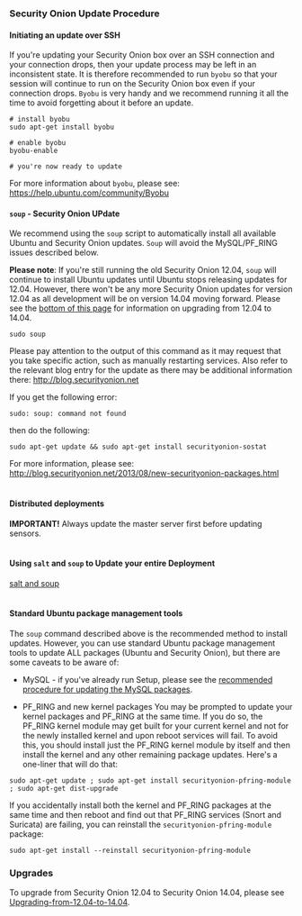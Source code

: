 ### Security Onion Update Procedure ###

#### Initiating an update over SSH
If you're updating your Security Onion box over an SSH connection and your connection drops, then your update process may be left in an inconsistent state.  It is therefore recommended to run `byobu` so that your session will continue to run on the Security Onion box even if your connection drops.  `Byobu` is very handy and we recommend running it all the time to avoid forgetting about it before an update.
```
# install byobu
sudo apt-get install byobu

# enable byobu
byobu-enable

# you're now ready to update
```

For more information about `byobu`, please see:
https://help.ubuntu.com/community/Byobu

#### `soup` - Security Onion UPdate ####
We recommend using the `soup` script to automatically install all available Ubuntu and Security Onion updates.  `Soup` will avoid the MySQL/PF\_RING issues described below.

**Please note**: If you're still running the old Security Onion 12.04, `soup` will continue to install Ubuntu updates until Ubuntu stops releasing updates for 12.04.  However, there won't be any more Security Onion updates for version 12.04 as all development will be on version 14.04 moving forward.  Please see the [bottom of this page](#upgrades) for information on upgrading from 12.04 to 14.04.
```
sudo soup
```

Please pay attention to the output of this command as it may request that you take specific action, such as manually restarting services.  Also refer to the relevant blog entry for the update as there may be additional information there:  http://blog.securityonion.net

If you get the following error:
```
sudo: soup: command not found
```
then do the following:
```
sudo apt-get update && sudo apt-get install securityonion-sostat
```

For more information, please see:
<a href='http://blog.securityonion.net/2013/08/new-securityonion-packages.html'><a href='http://blog.securityonion.net/2013/08/new-securityonion-packages.html'>http://blog.securityonion.net/2013/08/new-securityonion-packages.html</a></a>
<br>
<br>

#### Distributed deployments
**IMPORTANT!** Always update the master server first before updating sensors.
<br>
<br>

#### Using `salt` and `soup` to Update your entire Deployment ####
[salt and soup](Salt#using-salt-to-install-updates-across-your-entire-deployment)
<br>
<br>

#### Standard Ubuntu package management tools
The `soup` command described above is the recommended method to install updates.  However, you can use standard Ubuntu package management tools to update ALL packages (Ubuntu and Security Onion), but there are some caveats to be aware of:

  * MySQL - if you've already run Setup, please see the [recommended procedure for updating the MySQL packages](MySQLUpdates).

  * PF\_RING and new kernel packages
You may be prompted to update your kernel packages and PF\_RING at the same time.  If you do so, the PF\_RING kernel module may get built for your current kernel and not for the newly installed kernel and upon reboot services will fail.  To avoid this, you should install just the PF\_RING kernel module by itself and then install the kernel and any other remaining package updates.  Here's a one-liner that will do that:
```
sudo apt-get update ; sudo apt-get install securityonion-pfring-module ; sudo apt-get dist-upgrade
```
If you accidentally install both the kernel and PF\_RING packages at the same time and then reboot and find out that PF\_RING services (Snort and Suricata) are failing, you can reinstall the `securityonion-pfring-module` package:
```
sudo apt-get install --reinstall securityonion-pfring-module
```

### Upgrades
To upgrade from Security Onion 12.04 to Security Onion 14.04, please see [Upgrading-from-12.04-to-14.04](Upgrading-from-12.04-to-14.04).